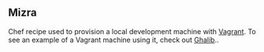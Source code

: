 Mizra
-----

Chef recipe used to provision a local development machine with
[Vagrant](http://www.vagrantup.com/). To see an example of a Vagrant machine
using it, check out [Ghalib](https://github.com/udbhav/ghalib)..
